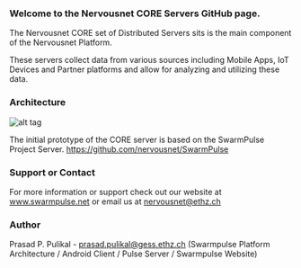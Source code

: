 
### Welcome to the Nervousnet CORE Servers GitHub page.

The Nervousnet CORE set of Distributed Servers sits is the main component of the Nervousnet Platform. 

These servers collect data from various sources including Mobile Apps, IoT Devices and Partner platforms and allow for analyzing and utilizing these data.


### Architecture<br>
![alt tag](https://github.com/nervousnet/nervousnet-android/blob/master/Resources/Images/Others/ppt_screens/Slide3.jpg)

The initial prototype of the CORE server is based on the SwarmPulse Project Server.
https://github.com/nervousnet/SwarmPulse


### Support or Contact
For more information or support check out our website at www.swarmpulse.net or email us at nervousnet@ethz.ch

### Author 
 Prasad P. Pulikal - prasad.pulikal@gess.ethz.ch
  (Swarmpulse Platform Architecture / Android Client / Pulse Server / Swarmpulse Website)
<br>
